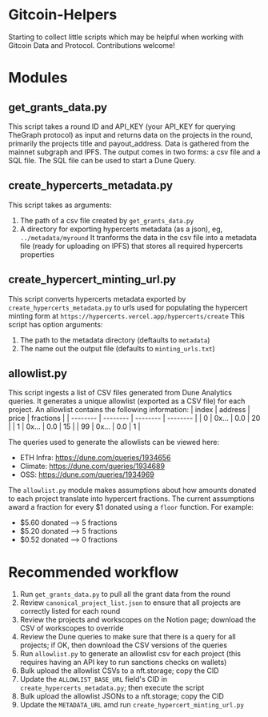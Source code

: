 # Gitcoin-Helpers

Starting to collect little scripts which may be helpful when working with Gitcoin Data and Protocol. Contributions welcome!

# Modules

## get_grants_data.py
This script takes a round ID and API_KEY (your API_KEY for querying TheGraph protocol) as input and returns data on the projects in the round, primarily the projects title and payout_address. Data is gathered from the mainnet subgraph and IPFS. The output comes in two forms: a csv file and a SQL file. The SQL file can be used to start a Dune Query.

## create_hypercerts_metadata.py
This script takes as arguments:
1. The path of a csv file created by `get_grants_data.py` 
2. A directory for exporting hypercerts metadata (as a json), eg, `../metadata/myround`
It tranforms the data in the csv file into a metadata file (ready for uploading on IPFS) that stores all required hypercerts properties

## create_hypercert_minting_url.py
This script converts hypercerts metadata exported by `create_hypercerts_metadata.py` to urls used for populating the hypercert minting form at `https://hypercerts.vercel.app/hypercerts/create`
This script has option arguments:
1. The path to the metadata directory (deftaults to `metadata`)
2. The name out the output file (defaults to `minting_urls.txt`)

## allowlist.py
This script ingests a list of CSV files generated from Dune Analytics queries. It generates a unique allowlist (exported as a CSV file) for each project. An allowlist contains the following information:
| index | address | price | fractions | 
| -------- | -------- | -------- | -------- | 
| 0     | 0x... | 0.0 | 20 |
| 1     | 0x... | 0.0 | 15 |
| 99    | 0x... | 0.0 | 1 |

The queries used to generate the allowlists can be viewed here:

- ETH Infra: https://dune.com/queries/1934656
- Climate: https://dune.com/queries/1934689
- OSS: https://dune.com/queries/1934969

The `allowlist.py` module makes assumptions about how amounts donated to each project translate into hypercert fractions. The current assumptions award a fraction for every $1 donated using a `floor` function. For example:

- $5.60 donated --> 5 fractions
- $5.20 donated --> 5 fractions
- $0.52 donated --> 0 fractions

# Recommended workflow

1. Run `get_grants_data.py` to pull all the grant data from the round
2. Review `canonical_project_list.json` to ensure that all projects are correctly listed for each round
3. Review the projects and workscopes on the Notion page; download the CSV of workscopes to override
4. Review the Dune queries to make sure that there is a query for all projects; if OK, then download the CSV versions of the queries
5. Run `allowlist.py` to generate an allowlist csv for each project (this requires having an API key to run sanctions checks on wallets)
6. Bulk upload the allowlist CSVs to a nft.storage; copy the CID
7. Update the `ALLOWLIST_BASE_URL` field's CID in `create_hypercerts_metadata.py`; then execute the script
8. Bulk upload the allowlist JSONs to a nft.storage; copy the CID
9. Update the `METADATA_URL` amd run `create_hypercert_minting_url.py`